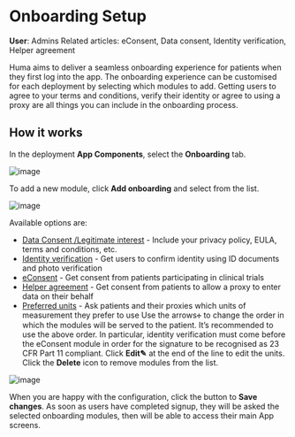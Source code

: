 # Onboarding Setup
**User**: Admins
Related articles: eConsent, Data consent, Identity verification, Helper agreement

Huma aims to deliver a seamless onboarding experience for patients when they first log into the app. The onboarding experience can be customised for each deployment by selecting which modules to add. Getting users to agree to your terms and conditions, verify their identity or agree to using a proxy are all things you can include in the onboarding process. 
## How it works​
In the deployment **App Components**, select the **Onboarding** tab.

![image](https://user-images.githubusercontent.com/110832367/183846193-e0ce4583-479a-4ad6-95db-a3675faaddb5.png)

To add a new module, click **Add onboarding** and select from the list. 

![image](https://user-images.githubusercontent.com/110832367/183846279-f0be35cc-3230-42c0-8f9f-871083661811.png)

Available options are:
- [Data Consent /Legitimate interest]() - Include your privacy policy, EULA, terms and conditions, etc.
- [Identity verification]() - Get users to confirm identity using ID documents and photo verification
- [eConsent]() - Get consent from patients participating in clinical trials
- [Helper agreement]() - Get consent from patients to allow a proxy to enter data on their behalf
- [Preferred units]() - Ask patients and their proxies which units of measurement they prefer to use 
Use the arrows🕂 to change the order in which the modules will be served to the patient. It’s recommended to use the above order. In particular, identity verification must come before the eConsent module in order for the signature to be recognised as 23 CFR Part 11 compliant.
Click **Edit✎** at the end of the line to edit the units. Click the **Delete** icon to remove modules from the list.

![image](https://user-images.githubusercontent.com/110832367/183846372-d47f1822-2e28-4451-96c5-f66441a24473.png)

When you are happy with the configuration, click the button to **Save changes**.
As soon as users have completed signup, they will be asked the selected onboarding modules, then will be able to access their main App screens.


